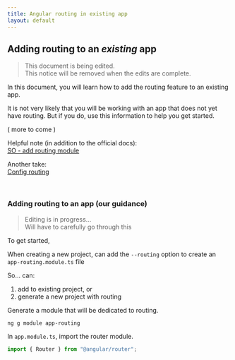 ```yaml
---
title: Angular routing in existing app
layout: default
---
```


## Adding routing to an *existing* app

> This document is being edited.  
> This notice will be removed when the edits are complete.

In this document, you will learn how to add the routing feature to an existing app. 

It is not very likely that you will be working with an app that does not yet have routing. But if you do, use this information to help you get started.

( more to come )

Helpful note (in addition to the official docs):  
[SO - add routing module](https://stackoverflow.com/questions/44990030/how-to-add-a-routing-module-to-an-existing-module-in-angular-cli-version-1-1-1)

Another take:  
[Config routing](https://shermandigital.com/blog/configure-routing-in-an-angular-cli-project/)

<br>

### Adding routing to an app (our guidance)

> Editing is in progress...  
> Will have to carefully go through this

To get started, 

When creating a new project, can add the `--routing` option to create an `app-routing.module.ts` file

So... can:
1. add to existing project, or
2. generate a new project with routing

Generate a module that will be dedicated to routing.

```
ng g module app-routing
```

In `app.module.ts`, import the router module.

```javascript
import { Router } from "@angular/router";
```

<br>

